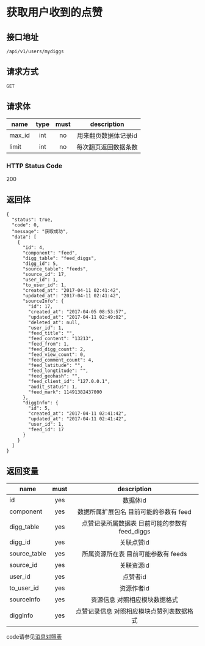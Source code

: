 # 获取用户收到的点赞

## 接口地址

```
/api/v1/users/mydiggs
```

## 请求方式

```
GET
```
## 请求体

| name     | type     | must     | description |
|----------|:--------:|:--------:|:-----------:|
| max_id   | int      | no       | 用来翻页数据体记录id |
| limit    | int      | no       | 每次翻页返回数据条数 |

### HTTP Status Code

200

## 返回体

```
{
  "status": true,
  "code": 0,
  "message": "获取成功",
  "data": [
    {
      "id": 4,
      "component": "feed",
      "digg_table": "feed_diggs",
      "digg_id": 5,
      "source_table": "feeds",
      "source_id": 17,
      "user_id": 1,
      "to_user_id": 1,
      "created_at": "2017-04-11 02:41:42",
      "updated_at": "2017-04-11 02:41:42",
      "sourceInfo": {
        "id": 17,
        "created_at": "2017-04-05 08:53:57",
        "updated_at": "2017-04-11 02:49:02",
        "deleted_at": null,
        "user_id": 1,
        "feed_title": "",
        "feed_content": "13213",
        "feed_from": 1,
        "feed_digg_count": 2,
        "feed_view_count": 0,
        "feed_comment_count": 4,
        "feed_latitude": "",
        "feed_longtitude": "",
        "feed_geohash": "",
        "feed_client_id": "127.0.0.1",
        "audit_status": 1,
        "feed_mark": 11491382437000
      },
      "diggInfo": {
        "id": 5,
        "created_at": "2017-04-11 02:41:42",
        "updated_at": "2017-04-11 02:41:42",
        "user_id": 1,
        "feed_id": 17
      }
    }
  ]
}
```

## 返回变量

| name              | must     | description |
|-------------------|:--------:|:-----------:|
| id                | yes      | 数据体id |
| component         | yes      | 数据所属扩展包名 目前可能的参数有 feed |
| digg_table        | yes      | 点赞记录所属数据表 目前可能的参数有 feed_diggs |
| digg_id           | yes      | 关联点赞id  |
| source_table      | yes      | 所属资源所在表 目前可能参数有 feeds |
| source_id         | yes      | 关联资源id  |
| user_id           | yes      | 点赞者id    |
| to_user_id        | yes      | 资源作者id  |
| sourceInfo        | yes      | 资源信息  对照相应模块数据格式   |
| diggInfo          | yes      | 点赞记录信息  对照相应模块点赞列表数据格式  | 

code请参见[消息对照表](消息对照表.md)